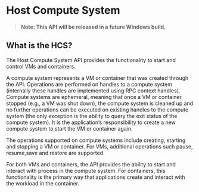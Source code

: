 # Host Compute System


>**Note: This API will be released in a future Windows build.**

## What is the HCS?
The Host Compute System API provides the functionality to start and control VMs and containers. 

 A compute system represents a VM or container that was created through the API. Operations are performed on handles to a compute system (internally these handles are implemented using RPC context handles). 
Compute systems are ephemeral, meaning that once a VM or container stopped (e.g., a VM was shut down), the compute system is cleaned up and no further operations can be executed on existing handles to the compute system (the only exception is the ability to query the exit status of the compute system). It is the application’s responsibility to create a new compute system to start the VM or container again. 

The operations supported on compute systems include creating, starting and stopping a VM or container. For VMs, additional operations such pause, resume,save and restore are supported. 

For both VMs and containers, the API provides the ability to start and interact with process in the compute system. For containers, this functionality is the primary way that applications create and interact with the workload in the container. 